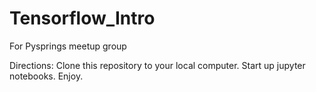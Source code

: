 # Tensorflow_Intro
For Pysprings meetup group

Directions: Clone this repository to your local computer. Start up jupyter notebooks. Enjoy.
